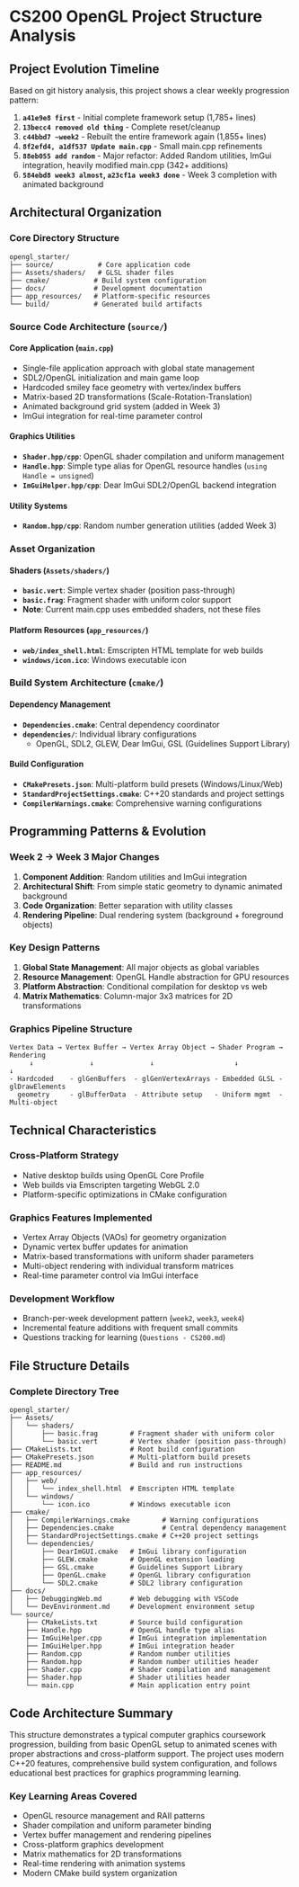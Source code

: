 # CS200 OpenGL Project Structure Analysis

## Project Evolution Timeline

Based on git history analysis, this project shows a clear weekly progression pattern:

1. **`a41e9e8 first`** - Initial complete framework setup (1,785+ lines)
2. **`13becc4 removed old thing`** - Complete reset/cleanup
3. **`c44bbd7 ~week2`** - Rebuilt the entire framework again (1,855+ lines)
4. **`8f2efd4, a1df537 Update main.cpp`** - Small main.cpp refinements
5. **`88eb055 add random`** - Major refactor: Added Random utilities, ImGui integration, heavily modified main.cpp (342+ additions)
6. **`584ebd8 week3 almost`, `a23cf1a week3 done`** - Week 3 completion with animated background

## Architectural Organization

### Core Directory Structure
```
opengl_starter/
├── source/           # Core application code
├── Assets/shaders/   # GLSL shader files
├── cmake/           # Build system configuration
├── docs/            # Development documentation
├── app_resources/   # Platform-specific resources
└── build/           # Generated build artifacts
```

### Source Code Architecture (`source/`)

#### Core Application (`main.cpp`)
- Single-file application approach with global state management
- SDL2/OpenGL initialization and main game loop
- Hardcoded smiley face geometry with vertex/index buffers
- Matrix-based 2D transformations (Scale-Rotation-Translation)
- Animated background grid system (added in Week 3)
- ImGui integration for real-time parameter control

#### Graphics Utilities
- **`Shader.hpp/cpp`**: OpenGL shader compilation and uniform management
- **`Handle.hpp`**: Simple type alias for OpenGL resource handles (`using Handle = unsigned`)
- **`ImGuiHelper.hpp/cpp`**: Dear ImGui SDL2/OpenGL backend integration

#### Utility Systems
- **`Random.hpp/cpp`**: Random number generation utilities (added Week 3)

### Asset Organization

#### Shaders (`Assets/shaders/`)
- **`basic.vert`**: Simple vertex shader (position pass-through)
- **`basic.frag`**: Fragment shader with uniform color support
- **Note**: Current main.cpp uses embedded shaders, not these files

#### Platform Resources (`app_resources/`)
- **`web/index_shell.html`**: Emscripten HTML template for web builds
- **`windows/icon.ico`**: Windows executable icon

### Build System Architecture (`cmake/`)

#### Dependency Management
- **`Dependencies.cmake`**: Central dependency coordinator
- **`dependencies/`**: Individual library configurations
  - OpenGL, SDL2, GLEW, Dear ImGui, GSL (Guidelines Support Library)

#### Build Configuration
- **`CMakePresets.json`**: Multi-platform build presets (Windows/Linux/Web)
- **`StandardProjectSettings.cmake`**: C++20 standards and project settings
- **`CompilerWarnings.cmake`**: Comprehensive warning configurations

## Programming Patterns & Evolution

### Week 2 → Week 3 Major Changes
1. **Component Addition**: Random utilities and ImGui integration
2. **Architectural Shift**: From simple static geometry to dynamic animated background
3. **Code Organization**: Better separation with utility classes
4. **Rendering Pipeline**: Dual rendering system (background + foreground objects)

### Key Design Patterns
1. **Global State Management**: All major objects as global variables
2. **Resource Management**: OpenGL Handle abstraction for GPU resources
3. **Platform Abstraction**: Conditional compilation for desktop vs web
4. **Matrix Mathematics**: Column-major 3x3 matrices for 2D transformations

### Graphics Pipeline Structure
```
Vertex Data → Vertex Buffer → Vertex Array Object → Shader Program → Rendering
     ↓              ↓              ↓                    ↓             ↓
- Hardcoded    - glGenBuffers  - glGenVertexArrays - Embedded GLSL - glDrawElements
  geometry     - glBufferData  - Attribute setup   - Uniform mgmt  - Multi-object
```

## Technical Characteristics

### Cross-Platform Strategy
- Native desktop builds using OpenGL Core Profile
- Web builds via Emscripten targeting WebGL 2.0
- Platform-specific optimizations in CMake configuration

### Graphics Features Implemented
- Vertex Array Objects (VAOs) for geometry organization
- Dynamic vertex buffer updates for animation
- Matrix-based transformations with uniform shader parameters
- Multi-object rendering with individual transform matrices
- Real-time parameter control via ImGui interface

### Development Workflow
- Branch-per-week development pattern (`week2`, `week3`, `week4`)
- Incremental feature additions with frequent small commits
- Questions tracking for learning (`Questions - CS200.md`)

## File Structure Details

### Complete Directory Tree
```
opengl_starter/
├── Assets/
│   └── shaders/
│       ├── basic.frag        # Fragment shader with uniform color
│       └── basic.vert        # Vertex shader (position pass-through)
├── CMakeLists.txt            # Root build configuration
├── CMakePresets.json         # Multi-platform build presets
├── README.md                 # Build and run instructions
├── app_resources/
│   ├── web/
│   │   └── index_shell.html  # Emscripten HTML template
│   └── windows/
│       └── icon.ico          # Windows executable icon
├── cmake/
│   ├── CompilerWarnings.cmake        # Warning configurations
│   ├── Dependencies.cmake            # Central dependency management
│   ├── StandardProjectSettings.cmake # C++20 project settings
│   └── dependencies/
│       ├── DearImGUI.cmake   # ImGui library configuration
│       ├── GLEW.cmake        # OpenGL extension loading
│       ├── GSL.cmake         # Guidelines Support Library
│       ├── OpenGL.cmake      # OpenGL library configuration
│       └── SDL2.cmake        # SDL2 library configuration
├── docs/
│   ├── DebuggingWeb.md       # Web debugging with VSCode
│   └── DevEnvironment.md     # Development environment setup
└── source/
    ├── CMakeLists.txt        # Source build configuration
    ├── Handle.hpp            # OpenGL handle type alias
    ├── ImGuiHelper.cpp       # ImGui integration implementation
    ├── ImGuiHelper.hpp       # ImGui integration header
    ├── Random.cpp            # Random number utilities
    ├── Random.hpp            # Random number utilities header
    ├── Shader.cpp            # Shader compilation and management
    ├── Shader.hpp            # Shader utilities header
    └── main.cpp              # Main application entry point
```

## Code Architecture Summary

This structure demonstrates a typical computer graphics coursework progression, building from basic OpenGL setup to animated scenes with proper abstractions and cross-platform support. The project uses modern C++20 features, comprehensive build system configuration, and follows educational best practices for graphics programming learning.

### Key Learning Areas Covered
- OpenGL resource management and RAII patterns
- Shader compilation and uniform parameter binding
- Vertex buffer management and rendering pipelines
- Cross-platform graphics development
- Matrix mathematics for 2D transformations
- Real-time rendering with animation systems
- Modern CMake build system organization
